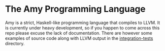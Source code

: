 # The Amy Programming Language

Amy is a strict, Haskell-like programming language that compiles to LLVM. It is
currently under heavy development, so if you happen to come across this repo
please excuse the lack of documentation. There are however some examples of
source code along with LLVM output in the
[integration-tests](integration-tests/tests/) directory.
